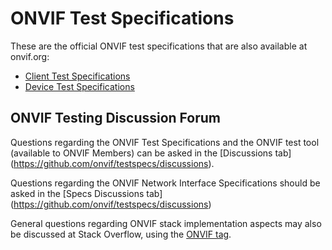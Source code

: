 # ONVIF Test Specifications

These are the official ONVIF test specifications that are also available at onvif.org:

- [Client Test Specifications](https://www.onvif.org/profiles/conformance/client-test/)
- [Device Test Specifications](https://www.onvif.org/profiles/conformance/device-test-2/)

## ONVIF Testing Discussion Forum

Questions regarding the ONVIF Test Specifications and the ONVIF test tool (available to ONVIF Members) can be asked in the [Discussions tab] (https://github.com/onvif/testspecs/discussions).

Questions regarding the ONVIF Network Interface Specifications should be asked in the [Specs Discussions tab] (https://github.com/onvif/testspecs/discussions)

General questions regarding ONVIF stack implementation aspects may also be discussed at Stack Overflow, using the [ONVIF tag](https://stackoverflow.com/questions/tagged/onvif).

